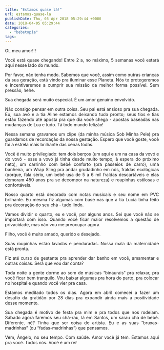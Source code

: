 ```yaml
---
title: "Estamos quase lá!"
url: estamos-quase-la
publishDate: Thu, 05 Apr 2018 05:29:44 +0000
date: 2018-04-05 05:29:44
categories: 
  - "bebetopia"
tags: 
---
```

<p style="text-align: left;">Oi, meu amor!!!</p>
<p style="text-align: justify;">Você está quase chegando!
Entre 2 a, no máximo, 5 semanas você estará aqui nesse lado do mundo.</p>
<p style="text-align: justify;">Por favor, não tenha medo. Sabemos que você, assim como outras crianças da sua geração, está vindo pra iluminar esse Planeta. Nós te protegeremos e incentivaremos a cumprir sua missão da melhor forma possível. Sem pressão, hehe.</p>
<p style="text-align: justify;">Sua chegada será muito especial. É um amor genuíno envolvido.</p>
<p style="text-align: justify;">Não consigo pensar em outra coisa. Seu pai está ansioso pra sua chegada. Eu, sua avó e a tia Aline estamos deixando tudo pronto; seus tios e tias estão fazendo até aposta pra que dia você chega - apostas baseadas nas mudanças de Lua e tudo. Tá todo mundo felizão!</p>
<p style="text-align: justify;">Nessa semana gravamos um clipe (da minha música Sob Minha Pele) pra guardamos de recordação da nossa gestação. Espero que você goste, você foi a estrela mais brilhante das cenas todas.</p>
<p style="text-align: justify;">Você é muito privilegiado: tem dois berços (um aqui e um na casa da vovó e do vovô - esse a vovó já tinha desde muito tempo, à espera do próximo neto), um carrinho com bebê conforto (pra passeios de carro), uma banheira, um Wrap Sling pra andar grudadinho em nós, fraldas ecológicas (porque, fala sério, um bebê usa de 5 a 6 mil fraldas descartáveis e elas demoram 450 anos pra se decompor na natureza) e roupinhas estilosas e confortáveis.</p>
<p style="text-align: justify;">Nosso quarto está decorado com notas musicais e seu nome em PVC brilhante. Eu mesma fiz algumas com base nas que a tia Lucia tinha feito pra decoração do seu chá - tudo lindo.</p>
<p style="text-align: justify;">Vamos dividir o quarto, eu e você, por alguns anos. Sei que você não se importará com isso. Quando você ficar maior resolvemos a questão de privacidade, mas não vou me preocupar agora.</p>
<p style="text-align: justify;">Filho, você é muito amado, querido e desejado.</p>
<p style="text-align: justify;">Suas roupinhas estão lavadas e penduradas. Nossa mala da maternidade está pronta.</p>
<p style="text-align: justify;">Fiz até curso de gestante pra aprender dar banho em você, amamentar e outras coisas. Será que vou dar conta?</p>
<p style="text-align: justify;">Toda noite a gente dorme ao som de músicas “binaurais” pra relaxar, pra você ficar bem tranquilo. Vou baixar algumas pra hora do parto, pra colocar no hospital e quando você vier pra casa.</p>
<p style="text-align: justify;">Estamos meditado todos os dias. Agora em abril comecei a fazer um desafio da gratidão por 28 dias pra expandir ainda mais a positividade desse momento.</p>
<p style="text-align: justify;">Sua chegada é motivo de festa pra mim e pra todos que nos rodeiam. Sábado agora faremos seu chá-rau, lá em Santos, um sarau chá de bebê. Diferente, né? Tinha que ser coisa de artista. Eu e as suas “bruxas-madrinhas” (ou “fadas-madrinhas”) que pensamos.</p>
<p style="text-align: justify;">Vem, Ângelo, no seu tempo. Com saúde. Amor você já tem. Estamos aqui pra você. Todos nós. Você é um rei!</p>
